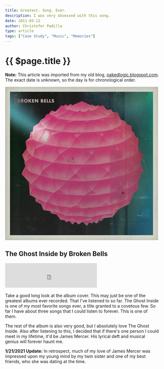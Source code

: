 ```yaml
---
title: Greatest. Song. Ever.
description: I was very obsessed with this song.
date: 2011-03-12
author: Christofer Padilla
type: article
tags: ["Case Study", "Music", "Memories"]
---
```


# {{ $page.title }}

<div class="info"><b>Note:</b> This article was imported from my old blog, <a href="http://nakedlogic.blogspot.com/2011/03/greatest-song-ever.html">nakedlogic.blogspot.com</a>. The exact date is unknown, so the day is for chronological order.</div>

![Broken Bells](/images/brokenbells.jpg)

## The Ghost Inside by Broken Bells

<iframe src="https://open.spotify.com/embed/track/32fmQsWSAaDas2MJRyMSGG" width="300" height="80" frameborder="0" allowtransparency="true" allow="encrypted-media"></iframe>

Take a good long look at the album cover. This may just be one of the greatest albums ever recorded. That I've listened to so far. The Ghost Inside is one of my most favorite songs ever, a title granted to a covetous few. So far I have about three songs that I could listen to forever. This is one of them.

The rest of the album is also very good, but I absolutely love The Ghost Inside. Also after listening to this, I decided that if there's one person I could meet in my lifetime, it'd be James Mercer. His lyrical deft and musical genius will forever haunt me.

<div class="info"><b>1/21/2021 Update:</b> In retrospect, much of my love of James Mercer was impressed upon my young mind by my twin sister and one of my best friends, who she was dating at the time.</div>

<TagLinks />

<Comments />
